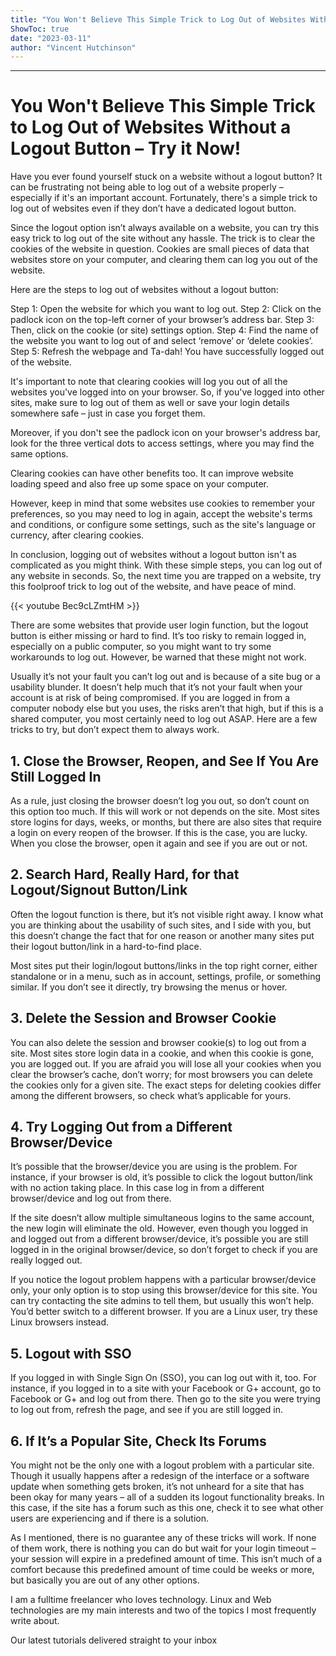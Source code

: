 ```yaml
---
title: "You Won't Believe This Simple Trick to Log Out of Websites Without a Logout Button – Try it Now!"
ShowToc: true 
date: "2023-03-11"
author: "Vincent Hutchinson"
---
```

*****
# You Won't Believe This Simple Trick to Log Out of Websites Without a Logout Button – Try it Now!

Have you ever found yourself stuck on a website without a logout button? It can be frustrating not being able to log out of a website properly – especially if it's an important account. Fortunately, there's a simple trick to log out of websites even if they don’t have a dedicated logout button. 

Since the logout option isn’t always available on a website, you can try this easy trick to log out of the site without any hassle. The trick is to clear the cookies of the website in question. Cookies are small pieces of data that websites store on your computer, and clearing them can log you out of the website.

Here are the steps to log out of websites without a logout button:

Step 1: Open the website for which you want to log out.
Step 2: Click on the padlock icon on the top-left corner of your browser’s address bar.
Step 3: Then, click on the cookie (or site) settings option.
Step 4: Find the name of the website you want to log out of and select ‘remove’ or ‘delete cookies’.
Step 5: Refresh the webpage and Ta-dah! You have successfully logged out of the website.

It's important to note that clearing cookies will log you out of all the websites you've logged into on your browser. So, if you've logged into other sites, make sure to log out of them as well or save your login details somewhere safe – just in case you forget them.

Moreover, if you don't see the padlock icon on your browser's address bar, look for the three vertical dots to access settings, where you may find the same options.

Clearing cookies can have other benefits too. It can improve website loading speed and also free up some space on your computer. 

However, keep in mind that some websites use cookies to remember your preferences, so you may need to log in again, accept the website's terms and conditions, or configure some settings, such as the site's language or currency, after clearing cookies.

In conclusion, logging out of websites without a logout button isn't as complicated as you might think. With these simple steps, you can log out of any website in seconds. So, the next time you are trapped on a website, try this foolproof trick to log out of the website, and have peace of mind.

{{< youtube Bec9cLZmtHM >}} 



There are some websites that provide user login function, but the logout button is either missing or hard to find. It’s too risky to remain logged in, especially on a public computer, so you might want to try some workarounds to log out. However, be warned that these might not work.
 
Usually it’s not your fault you can’t log out and is because of a site bug or a usability blunder. It doesn’t help much that it’s not your fault when your account is at risk of being compromised. If you are logged in from a computer nobody else but you uses, the risks aren’t that high, but if this is a shared computer, you most certainly need to log out ASAP. Here are a few tricks to try, but don’t expect them to always work.
 
## 1. Close the Browser, Reopen, and See If You Are Still Logged In
 
As a rule, just closing the browser doesn’t log you out, so don’t count on this option too much. If this will work or not depends on the site. Most sites store logins for days, weeks, or months, but there are also sites that require a login on every reopen of the browser. If this is the case, you are lucky. When you close the browser, open it again and see if you are out or not.
 
## 2. Search Hard, Really Hard, for that Logout/Signout Button/Link
 
Often the logout function is there, but it’s not visible right away. I know what you are thinking about the usability of such sites, and I side with you, but this doesn’t change the fact that for one reason or another many sites put their logout button/link in a hard-to-find place.
 
Most sites put their login/logout buttons/links in the top right corner, either standalone or in a menu, such as in account, settings, profile, or something similar. If you don’t see it directly, try browsing the menus or hover.
 

 
## 3. Delete the Session and Browser Cookie
 
You can also delete the session and browser cookie(s) to log out from a site. Most sites store login data in a cookie, and when this cookie is gone, you are logged out. If you are afraid you will lose all your cookies when you clear the browser’s cache, don’t worry; for most browsers you can delete the cookies only for a given site. The exact steps for deleting cookies differ among the different browsers, so check what’s applicable for yours.
 
## 4. Try Logging Out from a Different Browser/Device
 
It’s possible that the browser/device you are using is the problem. For instance, if your browser is old, it’s possible to click the logout button/link with no action taking place. In this case log in from a different browser/device and log out from there.
 
If the site doesn’t allow multiple simultaneous logins to the same account, the new login will eliminate the old. However, even though you logged in and logged out from a different browser/device, it’s possible you are still logged in in the original browser/device, so don’t forget to check if you are really logged out.
 
If you notice the logout problem happens with a particular browser/device only, your only option is to stop using this browser/device for this site. You can try contacting the site admins to tell them, but usually this won’t help. You’d better switch to a different browser. If you are a Linux user, try these Linux browsers instead.
 
## 5. Logout with SSO
 
If you logged in with Single Sign On (SSO), you can log out with it, too. For instance, if you logged in to a site with your Facebook or G+ account, go to Facebook or G+ and log out from there. Then go to the site you were trying to log out from, refresh the page, and see if you are still logged in.
 
## 6. If It’s a Popular Site, Check Its Forums
 
You might not be the only one with a logout problem with a particular site. Though it usually happens after a redesign of the interface or a software update when something gets broken, it’s not unheard for a site that has been okay for many years – all of a sudden its logout functionality breaks. In this case, if the site has a forum such as this one, check it to see what other users are experiencing and if there is a solution.
 
As I mentioned, there is no guarantee any of these tricks will work. If none of them work, there is nothing you can do but wait for your login timeout – your session will expire in a predefined amount of time. This isn’t much of a comfort because this predefined amount of time could be weeks or more, but basically you are out of any other options.
 
I am a fulltime freelancer who loves technology. Linux and Web technologies are my main interests and two of the topics I most frequently write about.
 
Our latest tutorials delivered straight to your inbox





